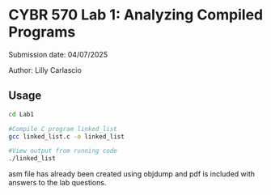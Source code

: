 # CYBR 570 Lab 1: Analyzing Compiled Programs

Submission date: 04/07/2025

Author: Lilly Carlascio

## Usage

```bash
cd Lab1

#Compile C program linked_list
gcc linked_list.c -o linked_list

#View output from running code
./linked_list
```

asm file has already been created using objdump and pdf is included with answers to the lab questions.
